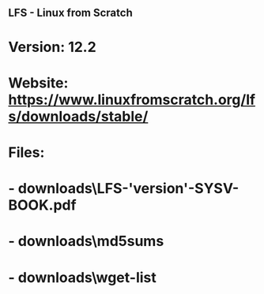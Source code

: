 ## LFS - Linux from Scratch
#
# Version: 12.2
#
# Website: https://www.linuxfromscratch.org/lfs/downloads/stable/
#
# Files:
#   - downloads\LFS-'version'-SYSV-BOOK.pdf
#   - downloads\md5sums
#   - downloads\wget-list
